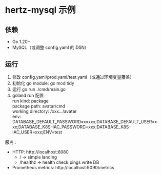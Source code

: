 # hertz-mysql 示例

## 依赖
- Go 1.20+
- MySQL（或调整 config.yaml 的 DSN）

## 运行
1. 修改 config.yaml/prod.yaml/test.yaml（或通过环境变量覆盖）
2. 初始化 go module: go mod tidy
3. 运行
   go run ./cmd/main.go
4. goland run 配置  
   run kind: package  
   package path: avatar/cmd  
   working directory: /xxx.../avatar  
   env: DATABASE_DEFAULT_PASSWORD=xxxxx;DATABASE_DEFAULT_USER=xxx;DATABASE_K8S-IAC_PASSWORD=xxx;DATABASE_K8S-IAC_USER=xxx;ENV=test

服务：
- HTTP: http://localhost:8080
  - / -> simple landing
  - /healthz -> health check pings write DB
- Prometheus metrics: http://localhost:9090/metrics

